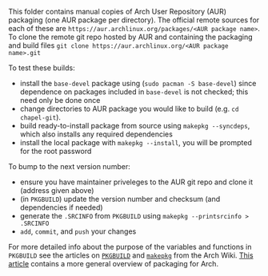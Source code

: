 
This folder contains manual copies of Arch User Repository (AUR) packaging (one AUR package per directory).
The official remote sources for each of these are `https://aur.archlinux.org/packages/<AUR package name>`.
To clone the remote git repo hosted by AUR and containing the packaging and build files `git clone https://aur.archlinux.org/<AUR package name>.git`

To test these builds:
- install the `base-devel` package using (`sudo pacman -S base-devel`) since dependence on packages included in `base-devel` is not checked; this need only be done once
- change directories to AUR package you would like to build (e.g. `cd chapel-git`).
- build ready-to-install package from source using `makepkg --syncdeps`, which also installs any required dependencies
- install the local package with `makepkg --install`, you will be prompted for the root password

To bump to the next version number:
- ensure you have maintainer priveleges to the AUR git repo and clone it (address given above)
- (in `PKGBUILD`) update the version number and checksum (and dependencies if needed)
- generate the `.SRCINFO` from `PKGBUILD` using `makepkg --printsrcinfo > .SRCINFO`
- `add`, `commit`, and `push` your changes

For more detailed info about the purpose of the variables and functions in `PKGBUILD` see the articles on [`PKGBUILD`](https://wiki.archlinux.org/title/PKGBUILD) and [`makepkg`](https://wiki.archlinux.org/title/Makepkg) from the Arch Wiki.
[This article](https://wiki.archlinux.org/title/Creating_packages) contains a more general overview of packaging for Arch.
